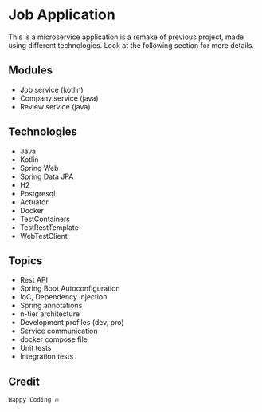 # Job Application

This is a microservice application is a remake of previous project, made using different technologies. Look at the following section for more details.

## Modules

* Job service (kotlin)
* Company service (java)
* Review service (java)

## Technologies 

* Java
* Kotlin
* Spring Web
* Spring Data JPA
* H2
* Postgresql
* Actuator
* Docker
* TestContainers
* TestRestTemplate
* WebTestClient

## Topics

* Rest API
* Spring Boot Autoconfiguration
* IoC, Dependency Injection
* Spring annotations
* n-tier architecture
* Development profiles (dev, pro)
* Service communication
* docker compose file
* Unit tests
* Integration tests

## Credit
 `Happy Coding 🔥`